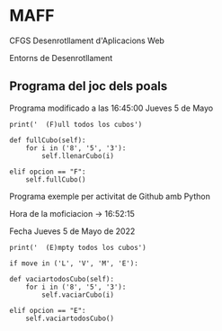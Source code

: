 # MAFF

CFGS Desenrotllament d'Aplicacions Web

Entorns de Desenrotllament

## Programa del joc dels poals

Programa modificado a las 16:45:00
Jueves 5 de Mayo

```
print('  (F)ull todos los cubos')

def fullCubo(self):
    for i in ('8', '5', '3'):
        self.llenarCubo(i)
        
elif opcion == "F":
    self.fullCubo()
```

Programa exemple per activitat de Github amb Python

Hora de la moficiacion -> 16:52:15

Fecha Jueves 5 de Mayo de 2022

```
print('  (E)mpty todos los cubos')

if move in ('L', 'V', 'M', 'E'):

def vaciartodosCubo(self):
    for i in ('8', '5', '3'):
        self.vaciarCubo(i)
            
elif opcion == "E":
    self.vaciartodosCubo()
            
            
```
